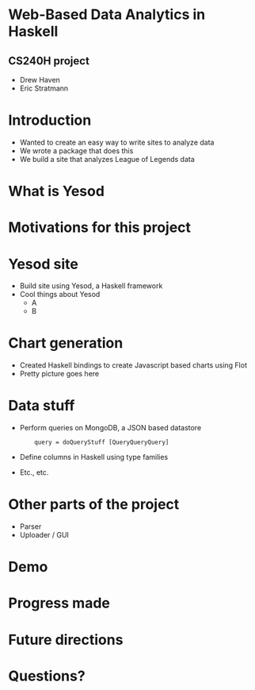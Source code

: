 # Web-Based Data Analytics in Haskell

## CS240H project

* Drew Haven
* Eric Stratmann


# Introduction
* Wanted to create an easy way to write sites to analyze data
* We wrote a package that does this
* We build a site that analyzes League of Legends data

# What is Yesod

# Motivations for this project

# Yesod site
* Build site using Yesod, a Haskell framework
* Cool things about Yesod
    * A
    * B

# Chart generation
* Created Haskell bindings to create Javascript based charts using Flot
* Pretty picture goes here

# Data stuff
* Perform queries on MongoDB, a JSON based datastore

    ~~~ {.haskell}
        query = doQueryStuff [QueryQueryQuery]
    ~~~

* Define columns in Haskell using type families
* Etc., etc. 

# Other parts of the project
* Parser
* Uploader / GUI

# Demo

# Progress made

# Future directions

# Questions?
